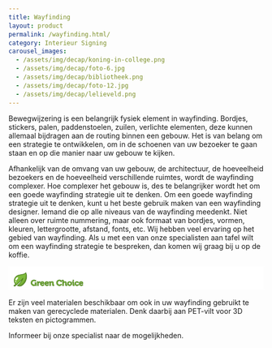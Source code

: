 ```yaml
---
title: Wayfinding
layout: product
permalink: /wayfinding.html/
category: Interieur Signing
carousel_images:
  - /assets/img/decap/koning-in-college.png
  - /assets/img/decap/foto-6.jpg
  - /assets/img/decap/bibliotheek.png
  - /assets/img/decap/foto-12.jpg
  - /assets/img/decap/lelieveld.png
---
```

Bewegwijzering is een belangrijk fysiek element in wayfinding. Bordjes, stickers, palen, paddenstoelen, zuilen, verlichte elementen, deze kunnen allemaal bijdragen aan de routing binnen een gebouw. Het is van belang om een strategie te ontwikkelen, om in de schoenen van uw bezoeker te gaan staan en op die manier naar uw gebouw te kijken. 

Afhankelijk van de omvang van uw gebouw, de architectuur, de hoeveelheid bezoekers en de hoeveelheid verschillende ruimtes, wordt de wayfinding complexer. Hoe complexer het gebouw is, des te belangrijker wordt het om een goede wayfinding strategie uit te denken. Om een goede wayfinding strategie uit te denken, kunt u het beste gebruik maken van een wayfinding designer. Iemand die op alle niveaus van de wayfinding meedenkt. Niet alleen over ruimte nummering, maar ook formaat van bordjes, vormen, kleuren, lettergrootte, afstand, fonts, etc. Wij hebben veel ervaring op het gebied van wayfinding. Als u met een van onze specialisten aan tafel wilt om een wayfinding strategie te bespreken, dan komen wij graag bij u op de koffie.

![](/assets/img/decap/blaadje-groen-2.png)

Er zijn veel materialen beschikbaar om ook in uw wayfinding gebruikt te maken van gerecyclede materialen. Denk daarbij aan PET-vilt voor 3D teksten en pictogrammen. 

Informeer bij onze specialist naar de mogelijkheden.
